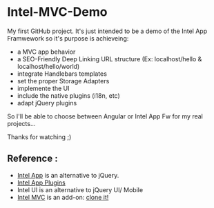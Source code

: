 Intel-MVC-Demo
==============

My first GitHub project. It's just intended to be a demo of the Intel App Framwework so it's purpose is achieveing:

-  a MVC app behavior
-  a SEO-Friendly Deep Linking URL structure     (Ex: localhost/hello  & localhost/hello/world)
-  integrate Handlebars templates
-  set the proper Storage Adapters
-  implemente the UI
-  include the native plugins (i18n, etc)
-  adapt jQuery plugins

So I'll be able to choose between Angular or Intel App Fw for my real projects...

Thanks for watching ;)

Reference :
---------

- [Intel App](http://app-framework-software.intel.com) is an alternative to jQuery.
- [Intel App Plugins](https://github.com/01org/appframeworkPlugins)
-  Intel UI is an alternative to jQuery UI/ Mobile
- [Intel MVC](http://app-framework-software.intel.com/docmvc.php) is an add-on: [clone it!](https://github.com/01org/appframeworkMVC)







